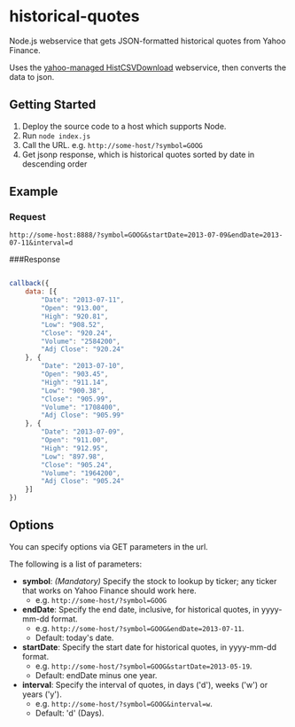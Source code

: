 historical-quotes
========================

Node.js webservice that gets JSON-formatted historical quotes from Yahoo Finance.

Uses the [yahoo-managed HistCSVDownload](https://code.google.com/p/yahoo-finance-managed/wiki/sampleYahooManagedAPIHistQuotesDownload) webservice, then converts the data to json.

## Getting Started

1. Deploy the source code to a host which supports Node.
2. Run ```node index.js```
3. Call the URL. e.g. ```http://some-host/?symbol=GOOG```
4. Get jsonp response, which is historical quotes sorted by date in descending order

## Example 

### Request

``` 
http://some-host:8888/?symbol=GOOG&startDate=2013-07-09&endDate=2013-07-11&interval=d
```

###Response

```javascript

callback({
    data: [{
        "Date": "2013-07-11",
        "Open": "913.00",
        "High": "920.81",
        "Low": "908.52",
        "Close": "920.24",
        "Volume": "2584200",
        "Adj Close": "920.24"
    }, {
        "Date": "2013-07-10",
        "Open": "903.45",
        "High": "911.14",
        "Low": "900.38",
        "Close": "905.99",
        "Volume": "1708400",
        "Adj Close": "905.99"
    }, {
        "Date": "2013-07-09",
        "Open": "911.00",
        "High": "912.95",
        "Low": "897.98",
        "Close": "905.24",
        "Volume": "1964200",
        "Adj Close": "905.24"
    }]
})

```

## Options
You can specify options via GET parameters in the url. 

The following is a list of parameters:
* **symbol**: *(Mandatory)* Specify the stock to lookup by ticker; any ticker that works on Yahoo Finance should work here. 
  * e.g. ```http://some-host/?symbol=GOOG```
* **endDate**: Specify the end date, inclusive, for historical quotes, in yyyy-mm-dd format. 
  * e.g. ```http://some-host/?symbol=GOOG&endDate=2013-07-11```. 
  * Default: today's date.
* **startDate**: Specify the start date for historical quotes, in yyyy-mm-dd format. 
  * e.g. ```http://some-host/?symbol=GOOG&startDate=2013-05-19```. 
  * Default: endDate minus one year.
* **interval**: Specify the interval of quotes, in days ('d'), weeks ('w') or years ('y'). 
  * e.g. ```http://some-host/?symbol=GOOG&interval=w```. 
  * Default: 'd' (Days).
